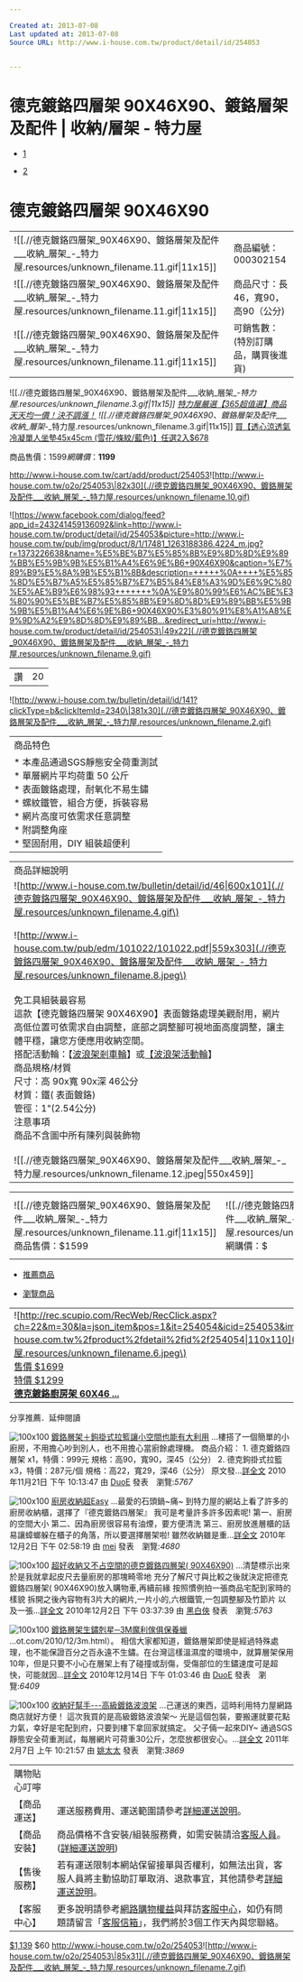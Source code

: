 ```yaml
---

Created at: 2013-07-08
Last updated at: 2013-07-08
Source URL: http://www.i-house.com.tw/product/detail/id/254053


---
```


# 德克鍍鉻四層架 90X46X90、鍍鉻層架及配件 | 收納/層架 - 特力屋


* [1](http://cdn.i-house.com.tw/pub/img/product/8/1/17481_1263188386.4224_b.jpg)

* [2](http://cdn.i-house.com.tw/pub/img/product/8/2/17482_1263188392.8254_b.jpg)

# 德克鍍鉻四層架 90X46X90

|     |     |
| --- | --- |
| ![[.//德克鍍鉻四層架_90X46X90、鍍鉻層架及配件___收納_層架_-_特力屋.resources/unknown_filename.11.gif\\|11x15]] | 商品編號：000302154 |
| ![[.//德克鍍鉻四層架_90X46X90、鍍鉻層架及配件___收納_層架_-_特力屋.resources/unknown_filename.11.gif\\|11x15]] | 商品尺寸：長46，寬90，高90（公分) |
| ![[.//德克鍍鉻四層架_90X46X90、鍍鉻層架及配件___收納_層架_-_特力屋.resources/unknown_filename.11.gif\\|11x15]] | 可銷售數：(特別訂購品，購買後進貨) |

![[.//德克鍍鉻四層架_90X46X90、鍍鉻層架及配件___收納_層架_-_特力屋.resources/unknown_filename.3.gif\|11x15]] [特力屋嚴選【365超值選】商品天天均一價！決不調漲！](http://www.i-house.com.tw/365days)
![[.//德克鍍鉻四層架_90X46X90、鍍鉻層架及配件___收納_層架_-_特力屋.resources/unknown_filename.3.gif\|11x15]] [買【透心涼透氣冷凝單人坐墊45x45cm (雪花/條紋/藍色)】任選2入$678](http://www.i-house.com.tw/product/search/search/%E9%80%8F%E5%BF%83%E6%B6%BC%E9%80%8F%E6%B0%A3%E5%86%B7%E5%87%9D%E5%96%AE%E4%BA%BA%E5%9D%90%E5%A2%8A/sortColumn/_weight_/sort/1/cid/2/viewType/ls)

商品售價：$1599網購價：$**1199**

<http://www.i-house.com.tw/cart/add/product/254053>![http://www.i-house.com.tw/o2o/254053\|82x30](.//德克鍍鉻四層架_90X46X90、鍍鉻層架及配件___收納_層架_-_特力屋.resources/unknown_filename.10.gif)

![https://www.facebook.com/dialog/feed?app_id=243241459136092&link=http://www.i-house.com.tw/product/detail/id/254053&picture=http://www.i-house.com.tw/pub/img/product/8/1/17481_1263188386.4224_m.jpg?r=1373226638&name=%E5%BE%B7%E5%85%8B%E9%8D%8D%E9%89%BB%E5%9B%9B%E5%B1%A4%E6%9E%B6+90X46X90&caption=%E7%89%B9%E5%8A%9B%E5%B1%8B&description=+++++%0A++++%E5%85%8D%E5%B7%A5%E5%85%B7%E7%B5%84%E8%A3%9D%E6%9C%80%E5%AE%B9%E6%98%93+++++++%0A%E9%80%99%E6%AC%BE%E3%80%90%E5%BE%B7%E5%85%8B%E9%8D%8D%E9%89%BB%E5%9B%9B%E5%B1%A4%E6%9E%B6+90X46X90%E3%80%91%E8%A1%A8%E9%9D%A2%E9%8D%8D%E9%89%BB...&redirect_uri=http://www.i-house.com.tw/product/detail/id/254053\|49x22](.//德克鍍鉻四層架_90X46X90、鍍鉻層架及配件___收納_層架_-_特力屋.resources/unknown_filename.9.gif)

|     |     |
| --- | --- |
| 讚   | 20  |

![http://www.i-house.com.tw/bulletin/detail/id/141?clickType=b&clickItemId=2340\|381x30](.//德克鍍鉻四層架_90X46X90、鍍鉻層架及配件___收納_層架_-_特力屋.resources/unknown_filename.2.gif)

|     |
| --- |
| 商品特色 |
| * 本產品通過SGS靜態安全荷重測試<br>* 單層網片平均荷重 50 公斤<br>* 表面鍍鉻處理，耐氧化不易生鏽<br>* 螺紋鐵管，組合方便，拆裝容易<br>* 網片高度可依需求任意調整<br>* 附調整角座<br>* 堅固耐用，DIY 組裝超便利 |

|     |
| --- |
| 商品詳細說明 |
| ![http://www.i-house.com.tw/bulletin/detail/id/46\|600x101](.//德克鍍鉻四層架_90X46X90、鍍鉻層架及配件___收納_層架_-_特力屋.resources/unknown_filename.4.gif\) <br><br>![http://www.i-house.com.tw/pub/edm/101022/101022.pdf\|559x303](.//德克鍍鉻四層架_90X46X90、鍍鉻層架及配件___收納_層架_-_特力屋.resources/unknown_filename.8.jpeg\)<br><br>免工具組裝最容易<br>這款【德克鍍鉻四層架 90X46X90】表面鍍鉻處理美觀耐用，網片高低位置可依需求自由調整，底部之調整腳可視地面高度調整，讓主體平穩，讓您方便應用收納空間。<br>搭配活動輪：【[波浪架剎車輪](http://www.i-house.com.tw/product/detail/id/101924)】或[【波浪架活動輪](http://www.i-house.com.tw/product/detail/id/101925)】<br>商品規格/材質<br>尺寸：高 90x寬 90x深 46公分<br>材質：鐵( 表面鍍鉻)<br>管徑：1"(2.54公分)<br>注意事項<br>商品不含圖中所有陳列與裝飾物<br><br>![[.//德克鍍鉻四層架_90X46X90、鍍鉻層架及配件___收納_層架_-_特力屋.resources/unknown_filename.12.jpeg\\|550x459]] |

|     |     |     |     |     |     |
| --- | --- | --- | --- | --- | --- |
| ![[.//德克鍍鉻四層架_90X46X90、鍍鉻層架及配件___收納_層架_-_特力屋.resources/unknown_filename.11.gif\\|11x15]]商品售價：$1599 | ![[.//德克鍍鉻四層架_90X46X90、鍍鉻層架及配件___收納_層架_-_特力屋.resources/unknown_filename.3.gif\\|11x15]]網購價：$ | **1199** | <http://www.i-house.com.tw/cart/add/product/254053> | ![http://www.i-house.com.tw/o2o/254053\|82x30](.//德克鍍鉻四層架_90X46X90、鍍鉻層架及配件___收納_層架_-_特力屋.resources/unknown_filename.10.gif\) |     |

* [推薦商品](http://www.i-house.com.tw/product/detail/id/254053#recommendTab1)

* [瀏覽商品](http://www.i-house.com.tw/product/detail/id/254053#recommendTab2)

|     |     |     |     |     |
| --- | --- | --- | --- | --- |
| ![http://rec.scupio.com/RecWeb/RecClick.aspx?ch=22&m=30&la=json_item&pos=1&it=254054&icid=254053&imk=u_22_201307080350534400313432i0&cc=q50f95eac12f66&vpt=2&u=http%3a%2f%2fwww.i-house.com.tw%2fproduct%2fdetail%2fid%2f254054\|110x110](.//德克鍍鉻四層架_90X46X90、鍍鉻層架及配件___收納_層架_-_特力屋.resources/unknown_filename.6.jpeg\)<br>[售價 $1699<br>特價 $1299](http://rec.scupio.com/RecWeb/RecClick.aspx?ch=22&m=30&la=json_item&pos=1&it=254054&icid=254053&imk=u_22_201307080350534400313432i0&cc=q50f95eac12f66&vpt=2&u=http%3a%2f%2fwww.i-house.com.tw%2fproduct%2fdetail%2fid%2f254054)<br>[**德克鍍鉻廚房架 60X46 ...**](http://rec.scupio.com/RecWeb/RecClick.aspx?ch=22&m=30&la=json_item&pos=1&it=254054&icid=254053&imk=u_22_201307080350534400313432i0&cc=q50f95eac12f66&vpt=2&u=http%3a%2f%2fwww.i-house.com.tw%2fproduct%2fdetail%2fid%2f254054) | ![http://rec.scupio.com/RecWeb/RecClick.aspx?ch=22&m=30&la=json_item&pos=2&it=255422&icid=254053&imk=u_22_201307080350534400313432i0&cc=q50f95eac12f66&vpt=2&u=http%3a%2f%2fwww.i-house.com.tw%2fproduct%2fdetail%2fid%2f255422\|110x110](.//德克鍍鉻四層架_90X46X90、鍍鉻層架及配件___收納_層架_-_特力屋.resources/unknown_filename.jpeg\)<br>[售價 $350<br>特價 $350](http://rec.scupio.com/RecWeb/RecClick.aspx?ch=22&m=30&la=json_item&pos=2&it=255422&icid=254053&imk=u_22_201307080350534400313432i0&cc=q50f95eac12f66&vpt=2&u=http%3a%2f%2fwww.i-house.com.tw%2fproduct%2fdetail%2fid%2f255422)<br>[**德克鍍鉻鐵網90*24CM**](http://rec.scupio.com/RecWeb/RecClick.aspx?ch=22&m=30&la=json_item&pos=2&it=255422&icid=254053&imk=u_22_201307080350534400313432i0&cc=q50f95eac12f66&vpt=2&u=http%3a%2f%2fwww.i-house.com.tw%2fproduct%2fdetail%2fid%2f255422) | ![http://rec.scupio.com/RecWeb/RecClick.aspx?ch=22&m=30&la=json_item&pos=3&it=443694&icid=254053&imk=u_22_201307080350534400313432i0&cc=q50f95eac12f66&vpt=2&u=http%3a%2f%2fwww.i-house.com.tw%2fproduct%2fdetail%2fid%2f443694\|110x110](.//德克鍍鉻四層架_90X46X90、鍍鉻層架及配件___收納_層架_-_特力屋.resources/unknown_filename.5.jpeg\)<br>[售價 $4380<br>特價 $4380](http://rec.scupio.com/RecWeb/RecClick.aspx?ch=22&m=30&la=json_item&pos=3&it=443694&icid=254053&imk=u_22_201307080350534400313432i0&cc=q50f95eac12f66&vpt=2&u=http%3a%2f%2fwww.i-house.com.tw%2fproduct%2fdetail%2fid%2f443694)<br>[**德克重型加長四層架182X ...**](http://rec.scupio.com/RecWeb/RecClick.aspx?ch=22&m=30&la=json_item&pos=3&it=443694&icid=254053&imk=u_22_201307080350534400313432i0&cc=q50f95eac12f66&vpt=2&u=http%3a%2f%2fwww.i-house.com.tw%2fproduct%2fdetail%2fid%2f443694) | ![http://rec.scupio.com/RecWeb/RecClick.aspx?ch=22&m=30&la=json_item&pos=4&it=152268&icid=254053&imk=u_22_201307080350534400313432i0&cc=q50f95eac12f66&vpt=2&u=http%3a%2f%2fwww.i-house.com.tw%2fproduct%2fdetail%2fid%2f152268\|110x110](.//德克鍍鉻四層架_90X46X90、鍍鉻層架及配件___收納_層架_-_特力屋.resources/unknown_filename.13.jpeg\)<br>[售價 $239<br>特價 $239](http://rec.scupio.com/RecWeb/RecClick.aspx?ch=22&m=30&la=json_item&pos=4&it=152268&icid=254053&imk=u_22_201307080350534400313432i0&cc=q50f95eac12f66&vpt=2&u=http%3a%2f%2fwww.i-house.com.tw%2fproduct%2fdetail%2fid%2f152268)<br>[**德克鍍鉻側網30X46X4 ...**](http://rec.scupio.com/RecWeb/RecClick.aspx?ch=22&m=30&la=json_item&pos=4&it=152268&icid=254053&imk=u_22_201307080350534400313432i0&cc=q50f95eac12f66&vpt=2&u=http%3a%2f%2fwww.i-house.com.tw%2fproduct%2fdetail%2fid%2f152268) | ![http://rec.scupio.com/RecWeb/RecClick.aspx?ch=22&m=30&la=json_item&pos=5&it=254032&icid=254053&imk=u_22_201307080350534400313432i0&cc=q50f95eac12f66&vpt=2&u=http%3a%2f%2fwww.i-house.com.tw%2fproduct%2fdetail%2fid%2f254032\|110x110](.//德克鍍鉻四層架_90X46X90、鍍鉻層架及配件___收納_層架_-_特力屋.resources/unknown_filename.1.jpeg\)<br>[售價 $899<br>特價 $899](http://rec.scupio.com/RecWeb/RecClick.aspx?ch=22&m=30&la=json_item&pos=5&it=254032&icid=254053&imk=u_22_201307080350534400313432i0&cc=q50f95eac12f66&vpt=2&u=http%3a%2f%2fwww.i-house.com.tw%2fproduct%2fdetail%2fid%2f254032)<br>[**經濟型鍍鉻四層架60X35 ...**](http://rec.scupio.com/RecWeb/RecClick.aspx?ch=22&m=30&la=json_item&pos=5&it=254032&icid=254053&imk=u_22_201307080350534400313432i0&cc=q50f95eac12f66&vpt=2&u=http%3a%2f%2fwww.i-house.com.tw%2fproduct%2fdetail%2fid%2f254032) |

分享推薦．延伸閱讀

![100x100](http://www.sharer.com.tw/upload/member/689/112110162799279_m.jpg)
[鍍鉻層架＋鉤掛式拉籃讓小空間也能有大利用](http://www.sharer.com.tw/article/contents.aspx?article_id=236&cookie=false)
...樓搭了一個簡單的小廚房，不用擔心吵到別人，也不用擔心當廚餘處理機。 商品介紹： 1. 德克鍍鉻四層架 x1，特價：999元 規格：高90，寬90，深45（公分） 2. 德克鉤掛式拉籃 x3，特價：287元/個 規格：高22，寬29，深46（公分） 原文發...[詳全文](http://www.sharer.com.tw/article/contents.aspx?article_id=236&cookie=false)
2010年11月21日 下午 10:13:47 由 [DuoE](http://www.sharer.com.tw/article/contents.aspx?article_id=236&cookie=false) 發表　瀏覽:_5767_

![100x100](http://www.sharer.com.tw/upload/member/876/120202401169817_m.jpg)
[廚房收納超Easy](http://www.sharer.com.tw/article/contents.aspx?article_id=411&cookie=false)
...最愛的石頭鍋~痛~ 到特力屋的網站上看了許多的廚房收納櫃，選擇了『德克鍍鉻四層架』 我可是考量許多許多因素呢! 第一、廚房的空間大小 第二、因為廚房很容易有油煙，要方便清洗 第三、廚房放進層櫃的話易讓蟑螂躲在櫃子的角落，所以要選擇層架啦! 雖然收納雖是重...[詳全文](http://www.sharer.com.tw/article/contents.aspx?article_id=411&cookie=false)
2010年12月2日 下午 02:58:19 由 [mei](http://www.sharer.com.tw/article/contents.aspx?article_id=411&cookie=false) 發表　瀏覽:_4680_

![100x100](http://www.sharer.com.tw/upload/member/1006/120206361412317_m.jpg)
[超好收納又不占空間的德克鍍鉻四層架( 90X46X90)](http://www.sharer.com.tw/article/contents.aspx?article_id=412&cookie=false)
...清楚標示出來 於是我就拿起皮尺去量廚房的那塊畸零地 充分了解尺寸與比較之後就決定把德克鍍鉻四層架( 90X46X90)放入購物車,再續前緣 按照慣例拍一張商品宅配到家時的樣貌 拆開之後內容物有3片大的網片,一片小的,六根鐵管,一包調整腳及竹節片 以及一張...[詳全文](http://www.sharer.com.tw/article/contents.aspx?article_id=412&cookie=false)
2010年12月2日 下午 03:37:39 由 [黑白俠](http://www.sharer.com.tw/article/contents.aspx?article_id=412&cookie=false) 發表　瀏覽:_5763_

![100x100](http://www.sharer.com.tw/upload/member/689/121401042330662_m.jpg)
[鍍鉻層架生鏽剋星─3M魔利傢俱保養蠟](http://www.sharer.com.tw/article/contents.aspx?article_id=568&cookie=false)
...ot.com/2010/12/3m.html）。 相信大家都知道，鍍鉻層架即使是經過特殊處理，也不能保證百分之百永遠不生鏽。在台灣這樣溫濕度的環境中，就算層架保用10年，但是只要不小心在層架上有了碰撞或刮傷，受傷部位的生鏽速度可是超快，可能就因...[詳全文](http://www.sharer.com.tw/article/contents.aspx?article_id=568&cookie=false)
2010年12月14日 下午 01:03:46 由 [DuoE](http://www.sharer.com.tw/article/contents.aspx?article_id=568&cookie=false) 發表　瀏覽:_6409_

![100x100](http://www.sharer.com.tw/upload/member/840/020710180276802_m.JPG)
[收納好幫手---高級鍍鉻波浪架](http://www.sharer.com.tw/article/contents.aspx?article_id=804&cookie=false)
...己運送的東西，這時利用特力屋網路商店就好方便！ 這次我買的是高級鍍鉻波浪架～ 光是這個包裝，要搬運就要花點力氣，幸好是宅配到府，只要到樓下拿回家就搞定。 父子倆一起來DIY~ 通過SGS靜態安全荷重測試，每層網片可荷重30公斤，怎麼放都很安心。...[詳全文](http://www.sharer.com.tw/article/contents.aspx?article_id=804&cookie=false)
2011年2月7日 上午 10:21:57 由 [姚太太](http://www.sharer.com.tw/article/contents.aspx?article_id=804&cookie=false) 發表　瀏覽:_3869_

|     |     |
| --- | --- |
| 購物貼心叮嚀 |     |
| 【商品運送】 | 運送服務費用、運送範圍請參考[<u>詳細運送說明</u>](http://www.i-house.com.tw/private)。 |
| 【商品安裝】 | 商品價格不含安裝/組裝服務費，如需安裝請洽[<u>客服人員</u>](http://www.i-house.com.tw/service/form)。([<u>詳細運送說明</u>](http://www.i-house.com.tw/private)) |
| 【售後服務】 | 若有運送限制本網站保留接單與否權利，如無法出貨，客服人員將主動協助訂單取消、退款事宜，其他請參考[<u>詳細運送說明</u>](http://www.i-house.com.tw/private)。 |
| 【客服中心】 | 更多說明請參考[<u>網路購物權益</u>](http://www.i-house.com.tw/private)與拜訪[<u>客服中心</u>](http://www.i-house.com.tw/service)，如仍有問題請留言「[<u>客服信箱</u>](http://www.i-house.com.tw/service/form)」，我們將於3個工作天內與您聯絡。 |

[$1,139](http://www.i-house.com.tw/o2o/254053)
$60
<http://www.i-house.com.tw/o2o/254053>![http://www.i-house.com.tw/o2o/254053\|85x31](.//德克鍍鉻四層架_90X46X90、鍍鉻層架及配件___收納_層架_-_特力屋.resources/unknown_filename.7.gif)

